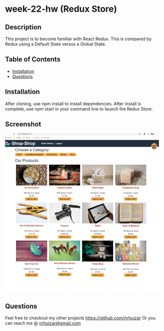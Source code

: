 # week-22-hw (Redux Store)


## Description

This project is to become familiar with React Redux.  This is compared by Redux using a Default State versus a Global State.

## Table of Contents
* [Installation](#installation)
* [Questions](#questions)


## Installation

After cloning, use npm install to install dependencies.  After install is complete, use npm start in your command line to launch the Redux Store.

## Screenshot
![Screenshot](./client/public/images/Screenshot.png)

## Questions  

Feel free to checkout my other projects https://github.com/nrhuizar
Or you can reach me @ nrhuizar@gmail.com
